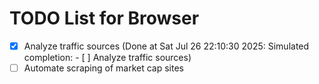 # TODO List for Browser

- [x] Analyze traffic sources  (Done at Sat Jul 26 22:10:30 2025: Simulated completion: - [ ] Analyze traffic sources)
- [ ] Automate scraping of market cap sites